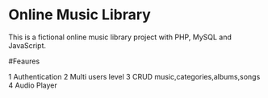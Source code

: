 # Online Music Library
This is a fictional online music library project with PHP, MySQL and JavaScript.

#Feaures

1 Authentication
2 Multi users level
3 CRUD music,categories,albums,songs
4 Audio Player


